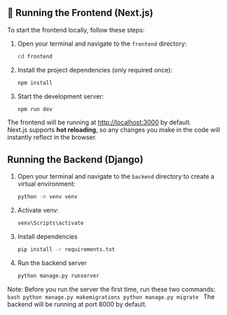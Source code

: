 ## 🚀 Running the Frontend (Next.js)

To start the frontend locally, follow these steps:

1. Open your terminal and navigate to the `frontend` directory:
    ```bash
    cd frontend
    ```

2. Install the project dependencies (only required once):
    ```bash
    npm install
    ```

3. Start the development server:
    ```bash
    npm run dev
    ```

The frontend will be running at [http://localhost:3000](http://localhost:3000) by default.  
Next.js supports **hot reloading**, so any changes you make in the code will instantly reflect in the browser.

## Running the Backend (Django)


1. Open your terminal and navigate to the `backend` directory to create a virtual environment:
    ```bash
    python -m venv venv
    ```
2. Activate venv:
    ```bash
    venv\Scripts\activate
    ```
3. Install dependencies
    ```bash
    pip install -r requirements.txt
    ```
4. Run the backend server
   ```bash
   python manage.py runserver
   ```
Note:
Before you run the server the first time, run these two commands:
    ```bash
    python manage.py makemigrations
    python manage.py migrate
    ```
The backend will be running at port 8000 by default.  